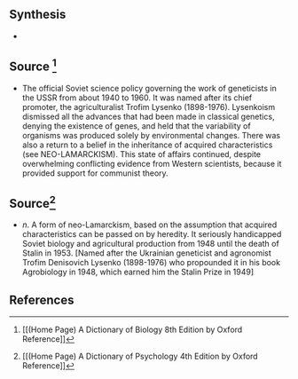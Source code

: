 ## Synthesis
- 
## Source [^1]
- The official Soviet science policy governing the work of geneticists in the USSR from about 1940 to 1960. It was named after its chief promoter, the agriculturalist Trofim Lysenko (1898-1976). Lysenkoism dismissed all the advances that had been made in classical genetics, denying the existence of genes, and held that the variability of organisms was produced solely by environmental changes. There was also a return to a belief in the inheritance of acquired characteristics (see NEO-LAMARCKISM). This state of affairs continued, despite overwhelming conflicting evidence from Western scientists, because it provided support for communist theory.
## Source[^2]
- $n$. A form of neo-Lamarckism, based on the assumption that acquired characteristics can be passed on by heredity. It seriously handicapped Soviet biology and agricultural production from 1948 until the death of Stalin in 1953. \[Named after the Ukrainian geneticist and agronomist Trofim Denisovich Lysenko (1898-1976) who propounded it in his book Agrobiology in 1948, which earned him the Stalin Prize in 1949]
## References

[^1]: [[(Home Page) A Dictionary of Biology 8th Edition by Oxford Reference]]
[^2]: [[(Home Page) A Dictionary of Psychology 4th Edition by Oxford Reference]]